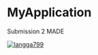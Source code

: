 # MyApplication
Submission 2 MADE

[![langga799](https://circleci.com/gh/langga799/MyApplication.svg?style=svg)](https://circleci.com/gh/langga799/MyApplication)


